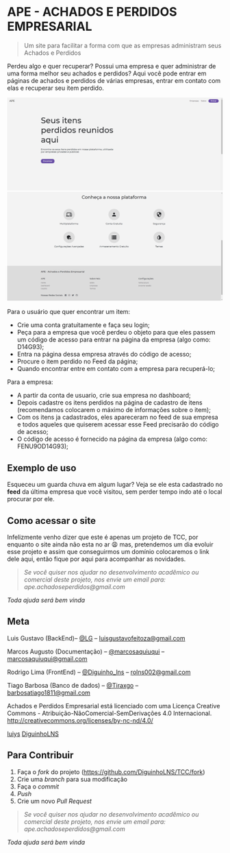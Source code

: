 # APE - ACHADOS E PERDIDOS EMPRESARIAL 
> Um site para facilitar a forma com que as empresas administram seus Achados e Perdidos

Perdeu algo e quer recuperar? Possui uma empresa e quer administrar de uma forma melhor seu achados e perdidos? 
Aqui você pode entrar em páginas de achados e perdidos de várias empresas, entrar em contato com elas e recuperar seu item perdido.

![Index Cima](https://github.com/DiguinhoLNS/TCC/blob/master/src/media/indexUp_screenshot.PNG)
![Index Baixo](https://github.com/DiguinhoLNS/TCC/blob/master/src/media/indexBot_screenshot.PNG)

Para o usuário que quer encontrar um item:
* Crie uma conta gratuitamente e faça seu login;
* Peça para a empresa que você perdeu o objeto para que eles passem um código de acesso para entrar na página da empresa (algo como: D14G93);
* Entra na página dessa empresa através do código de acesso;
* Procure o item perdido no Feed da página;
* Quando encontrar entre em contato com a empresa para recuperá-lo; 

Para a empresa: 
* A partir da conta de usuario, crie sua empresa no dashboard; 
* Depois cadastre os itens perdidos na página de cadastro de itens (recomendamos colocarem o máximo de informações sobre o item);
* Com os itens ja cadastrados, eles apareceram no feed de sua empresa e todos aqueles que quiserem acessar esse Feed precisarão do código de acesso;
* O código de acesso é fornecido na página da empresa (algo como: FENU9OD14G93);

## Exemplo de uso

Esqueceu um guarda chuva em algum lugar? Veja se ele esta cadastrado no **feed** da última empresa que você visitou, sem perder tempo indo até o local
procurar por ele.

## Como acessar o site

Infelizmente venho dizer que este é apenas um projeto de TCC, por enquanto o site ainda não esta no ar 😩 mas, pretendemos um dia evoluir esse projeto
e assim que conseguirmos um domínio colocaremos o link dele aqui, então fique por aqui para acompanhar as novidades.

>_Se você quiser nos ajudar no desenvolvimento acadêmico ou comercial deste projeto, nos envie um email para: ape.achadoseperdidos@gmail.com_

_Toda ajuda será bem vinda_

## Meta

Luis Gustavo (BackEnd)– [@LG](https://twitter.com/__User__Name) – luisgustavofeitoza@gmail.com

Marcos Augusto (Documentação)  – [@marcosaquiuqui](https://twitter.com/marcosaquiuqui) – marcosaquiuqui@gmail.com

Rodrigo Lima (FrontEnd) – [@Diguinho_lns](https://twitter.com/Diguinho_lns) – rolns002@gmail.com

Tiago Barbosa (Banco de dados) – [@Tiraxgo](https://twitter.com/Tiraxgo) – barbosatiago1811@gmail.com


Achados e Perdidos Empresarial está licenciado com uma Licença Creative Commons - Atribuição-NãoComercial-SemDerivações 4.0 Internacional.  
http://creativecommons.org/licenses/by-nc-nd/4.0/

[luiys](https://github.com/luiys)
[DiguinhoLNS](https://github.com/DiguinhoLNS)

## Para Contribuir

1. Faça o _fork_ do projeto (<https://github.com/DiguinhoLNS/TCC/fork>)
2. Crie uma _branch_ para sua modificação 
3. Faça o _commit_ 
4. _Push_ 
5. Crie um novo _Pull Request_

>_Se você quiser nos ajudar no desenvolvimento acadêmico ou comercial deste projeto, nos envie um email para: ape.achadoseperdidos@gmail.com_

_Toda ajuda será bem vinda_
